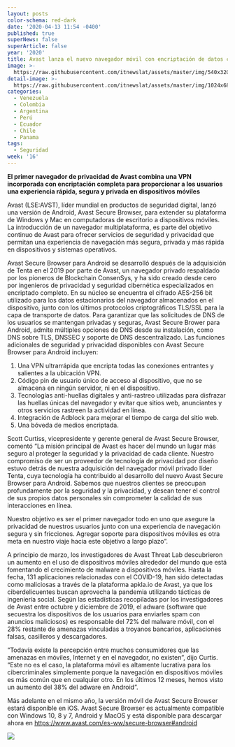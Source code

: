 ```yaml
---
layout: posts
color-schema: red-dark
date: '2020-04-13 11:54 -0400'
published: true
superNews: false
superArticle: false
year: '2020'
title: Avast lanza el nuevo navegador móvil con encriptación de datos completa
image: >-
  https://raw.githubusercontent.com/itnewslat/assets/master/img/540x320/Navegador-Avast-p.jpg
detail-image: >-
  https://raw.githubusercontent.com/itnewslat/assets/master/img/1024x680/Navegador-Avast-g.jpg
categories:
  - Venezuela
  - Colombia
  - Argentina
  - Perú
  - Ecuador
  - Chile
  - Panama
tags:
  - Seguridad
week: '16'
---
```

**El primer navegador de privacidad de Avast combina una VPN incorporada con encriptación completa para proporcionar a los usuarios una experiencia rápida, segura y privada en dispositivos móviles**
 
Avast (LSE:AVST), líder mundial en productos de seguridad digital, lanzó una versión de Android, Avast Secure Browser, para extender su plataforma de Windows y Mac en computadoras de escritorio a dispositivos móviles. La introducción de un navegador multiplataforma, es parte del objetivo continuo de Avast para ofrecer servicios de seguridad y privacidad que permitan una experiencia de navegación más segura, privada y más rápida en dispositivos y sistemas operativos.

Avast Secure Browser para Android se desarrolló después de la adquisición de Tenta en el 2019 por parte de Avast, un navegador privado respaldado por los pioneros de Blockchain ConsenSys, y ha sido creado desde cero por ingenieros de privacidad y seguridad cibernética especializados en encriptado completo. En su núcleo se encuentra el cifrado AES-256 bit utilizado para los datos estacionarios del navegador almacenados en el dispositivo, junto con los últimos protocolos criptográficos TLS/SSL para la capa de transporte de datos. Para garantizar que las solicitudes de DNS de los usuarios se mantengan privadas y seguras, Avast Secure Brower para Android, admite múltiples opciones de DNS desde su instalación, como DNS sobre TLS, DNSSEC y soporte de DNS descentralizado.
Las funciones adicionales de seguridad y privacidad disponibles con Avast Secure Browser para Android incluyen:

1.	Una VPN ultrarrápida que encripta todas las conexiones entrantes y salientes a la ubicación VPN.
2.  Código pin de usuario único de acceso al dispositivo, que no se almacena en ningún servidor, ni en el dispositivo.
3.  Tecnologías anti-huellas digitales y anti-rastreo utilizadas para disfrazar las huellas únicas del navegador y evitar que sitios web, anunciantes y otros servicios rastreen la actividad en línea.
4.  Integración de Adblock para mejorar el tiempo de carga del sitio web.
5.  Una bóveda de medios encriptada.

Scott Curtiss, vicepresidente y gerente general de Avast Secure Browser, comentó “La misión principal de Avast es hacer del mundo un lugar más seguro al proteger la seguridad y la privacidad de cada cliente. Nuestro compromiso de ser un proveedor de tecnología de privacidad por diseño estuvo detrás de nuestra adquisición del navegador móvil privado líder Tenta, cuya tecnología ha contribuido al desarrollo del nuevo Avast Secure Browser para Android. Sabemos que nuestros clientes se preocupan profundamente por la seguridad y la privacidad, y desean tener el control de sus propios datos personales sin comprometer la calidad de sus interacciones en línea. 

Nuestro objetivo es ser el primer navegador todo en uno que asegure la privacidad de nuestros usuarios junto con una experiencia de navegación segura y sin fricciones. Agregar soporte para dispositivos móviles es otra meta en nuestro viaje hacia este objetivo a largo plazo”.

A principio de marzo, los investigadores de Avast Threat Lab descubrieron un aumento en el uso de dispositivos móviles alrededor del mundo que está fomentando el crecimiento de malware a dispositivos móviles.  Hasta la fecha, 131 aplicaciones relacionadas con el COVID-19, han sido detectadas como maliciosas a través de la plataforma apkla.io de Avast, ya que los ciberdelicuentes buscan aprovecha la pandemia utilizando tácticas de ingeniería social. Según las estadísticas recopiladas por los investigadores de Avast entre octubre y diciembre de 2019, el adware (software que secuestra los dispositivos de los usuarios para enviarles spam con anuncios maliciosos) es responsable del 72% del malware móvil, con el 28% restante de amenazas vinculadas a troyanos bancarios, aplicaciones falsas, casilleros y descargadores.

“Todavía existe la percepción entre muchos consumidores que las amenazas en móviles, Internet y en el navegador, no existen”, dijo Curtis. “Este no es el caso, la plataforma móvil es altamente lucrativa para los cibercriminales simplemente porque la navegación en dispositivos móviles es más común que en cualquier otro. En los últimos 12 meses, hemos visto un aumento del 38% del adware en Android”.

Más adelante en el mismo año, la versión móvil de Avast Secure Browser estará disponible en iOS. Avast Secure Browser es actualmente compatible con Windows 10, 8 y 7, Android y MacOS y está disponible para descargar ahora en https://www.avast.com/es-ww/secure-browser#android


<img src="https://tracker.metricool.com/c3po.jpg?hash=56f88a41e39ab42c063cc51676587a04"/>
